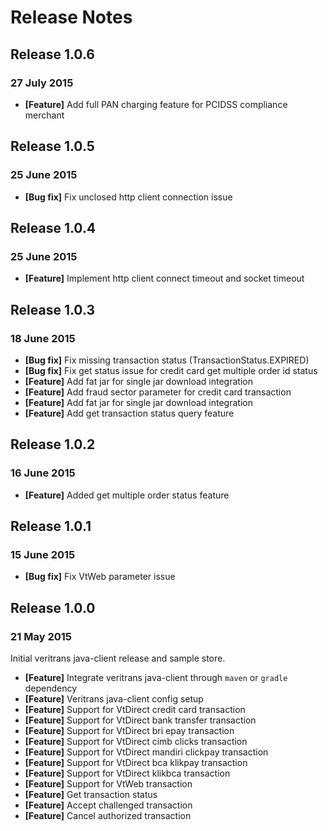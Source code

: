 # Release Notes

## Release 1.0.6
### 27 July 2015
- **[Feature]** Add full PAN charging feature for PCIDSS compliance merchant


## Release 1.0.5
### 25 June 2015
- **[Bug fix]** Fix unclosed http client connection issue 


## Release 1.0.4
### 25 June 2015
- **[Feature]** Implement http client connect timeout and socket timeout


## Release 1.0.3
### 18 June 2015
- **[Bug fix]** Fix missing transaction status (TransactionStatus.EXPIRED)
- **[Bug fix]** Fix get status issue for credit card get multiple order id status
- **[Feature]** Add fat jar for single jar download integration
- **[Feature]** Add fraud sector parameter for credit card transaction
- **[Feature]** Add fat jar for single jar download integration
- **[Feature]** Add get transaction status query feature


## Release 1.0.2
### 16 June 2015
- **[Feature]** Added get multiple order status feature


## Release 1.0.1
### 15 June 2015
- **[Bug fix]** Fix VtWeb parameter issue


## Release 1.0.0
### 21 May 2015
Initial veritrans java-client release and sample store.  

- **[Feature]** Integrate veritrans java-client through `maven` or `gradle` dependency
- **[Feature]** Veritrans java-client config setup
- **[Feature]** Support for VtDirect credit card transaction
- **[Feature]** Support for VtDirect bank transfer transaction
- **[Feature]** Support for VtDirect bri epay transaction
- **[Feature]** Support for VtDirect cimb clicks transaction
- **[Feature]** Support for VtDirect mandiri clickpay transaction
- **[Feature]** Support for VtDirect bca klikpay transaction
- **[Feature]** Support for VtDirect klikbca transaction
- **[Feature]** Support for VtWeb transaction
- **[Feature]** Get transaction status
- **[Feature]** Accept challenged transaction
- **[Feature]** Cancel authorized transaction

